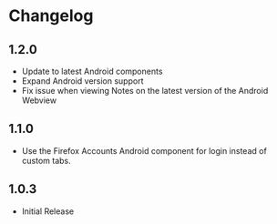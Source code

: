 # Changelog

## 1.2.0

* Update to latest Android components
* Expand Android version support
* Fix issue when viewing Notes on the latest version of the Android Webview

## 1.1.0

* Use the Firefox Accounts Android component for login instead of custom tabs.

## 1.0.3

* Initial Release
